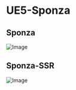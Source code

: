 # UE5-Sponza

## Sponza
![Image](https://github.com/Richbabe/UE5-Sponza/blob/main/Image/Sponza.png?raw=true)

## Sponza-SSR
![Image](https://github.com/Richbabe/UE5-Sponza/blob/main/Image/Sponza_SSR.png?raw=true)
